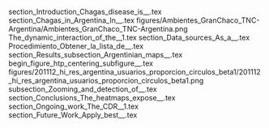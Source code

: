 section_Introduction_Chagas_disease_is__.tex
section_Chagas_in_Argentina_In__.tex
figures/Ambientes_GranChaco_TNC-Argentina/Ambientes_GranChaco_TNC-Argentina.png
The_dynamic_interaction_of_the__1.tex
section_Data_sources_As_a__.tex
Procedimiento_Obtener_la_lista_de__.tex
section_Results_subsection_Argentinian_maps__.tex
begin_figure_htp_centering_subfigure__.tex
figures/201112_hi_res_argentina_usuarios_proporcion_circulos_beta1/201112_hi_res_argentina_usuarios_proporcion_circulos_beta1.png
subsection_Zooming_and_detection_of__.tex
section_Conclusions_The_heatmaps_expose__.tex
section_Ongoing_work_The_CDR__1.tex
section_Future_Work_Apply_best__.tex